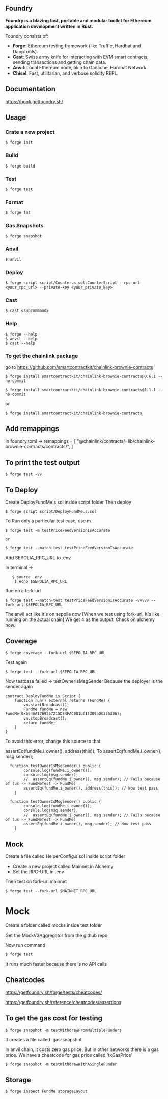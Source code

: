 ## Foundry

**Foundry is a blazing fast, portable and modular toolkit for Ethereum application development written in Rust.**

Foundry consists of:

-   **Forge**: Ethereum testing framework (like Truffle, Hardhat and DappTools).
-   **Cast**: Swiss army knife for interacting with EVM smart contracts, sending transactions and getting chain data.
-   **Anvil**: Local Ethereum node, akin to Ganache, Hardhat Network.
-   **Chisel**: Fast, utilitarian, and verbose solidity REPL.

## Documentation

https://book.getfoundry.sh/

## Usage

### Crate a new project 

```shell
$ forge init
```

### Build

```shell
$ forge build
```

### Test

```shell
$ forge test
```

### Format

```shell
$ forge fmt
```

### Gas Snapshots

```shell
$ forge snapshot
```

### Anvil

```shell
$ anvil
```

### Deploy

```shell
$ forge script script/Counter.s.sol:CounterScript --rpc-url <your_rpc_url> --private-key <your_private_key>
```

### Cast

```shell
$ cast <subcommand>
```

### Help

```shell
$ forge --help
$ anvil --help
$ cast --help
```

### To get the chainlink package

go to https://github.com/smartcontractkit/chainlink-brownie-contracts


```shell
$ forge install smartcontractkit/chainlink-brownie-contracts@0.6.1 --no-commit
        
$ forge install smartcontractkit/chainlink-brownie-contracts@1.1.1 --no-commit

```

or 

```shell
$ forge install smartcontractkit/chainlink-brownie-contracts

```

## Add remappings
In foundry.toml ->
remappings = [
    "@chainlink/contracts/=lib/chainlink-brownie-contracts/contracts/",
]

## To print the test output

```shell
$ forge test -vv

```

## To Deploy

Create DeployFundMe.s.sol inside script folder
Then deploy

```shell
$ forge script script/DeployFundMe.s.sol

```

To Run only a particular test case, use m

```shell
$ forge test -m testPriceFeedVersionIsAccurate

```
    or 

```shell
$ forge test --match-test testPriceFeedVersionIsAccurate

```
Add SEPOLIA_RPC_URL to .env

In terminal -> 

```shell
   $ source .env
    $ echo $SEPOLIA_RPC_URL
```

Run on a fork-url

```shell
$ forge test --match-test testPriceFeedVersionIsAccurate -vvvvv --fork-url $SEPOLIA_RPC_URL

```
The anvil act like it's on sepolia now [When we test using fork-url, It's like running on the actual chain]
We get 4 as the output. 
Check on alchemy now.

## Coverage

```shell
$ forge coverage --fork-url $SEPOLIA_RPC_URL

```

Test again
```shell
$ forge test --fork-url $SEPOLIA_RPC_URL

```
Now testcase failed -> testOwnerIsMsgSender
Because the deployer is the sender again

```
contract DeployFundMe is Script {
    function run() external returns (FundMe) {
        vm.startBroadcast();
        FundMe fundMe = new FundMe(0x694AA1769357215DE4FAC081bf1f309aDC325306);
        vm.stopBroadcast();
        return fundMe;
    }
}
```

To avoid this error, change this source to that

assertEq(fundMe.i_owner(), address(this)); To assertEq(fundMe.i_owner(), msg.sender);

```
  function testOwnerIsMsgSender() public {
        console.log(fundMe.i_owner());
        console.log(msg.sender);
        //  assertEq(fundMe.i_owner(), msg.sender); // Fails because of (us -> FundMeTest -> FundMe)
        assertEq(fundMe.i_owner(), address(this)); // Now test pass
    }
```

```
  function testOwnerIsMsgSender() public {
        console.log(fundMe.i_owner());
        console.log(msg.sender);
        //  assertEq(fundMe.i_owner(), msg.sender); // Fails because of (us -> FundMeTest -> FundMe)
        assertEq(fundMe.i_owner(), msg.sender); // Now test pass
    }
```

## Mock

Create a file called HelperConfig.s.sol inside script folder

- Create a new project called Mainnet in Alchemy
- Set the RPC-URL in .env 

Then test on fork-url mainnet

```shell
$ forge test --fork-url $MAINNET_RPC_URL

```

# Mock 
Create a folder called mocks inside test folder


Get the MockV3Aggregator from the github repo

Now run command

```shell
$ forge test 

```

It runs much faster because there is no API calls

## Cheatcodes

https://getfoundry.sh/forge/tests/cheatcodes/

https://getfoundry.sh/reference/cheatcodes/assertions

## To get the gas cost for testing 

```shell
$ forge snapshot -m testWithdrawFromMultipleFunders

```

It creates a file called .gas-snapshot

In anvil chain, it costs zero gas price, But in other networks there is a gas price.
We have a cheatcode for gas price called 'txGasPrice'

```shell
$ forge snapshot -m testWithdrawWithASingleFunder

```

## Storage

```shell
$ forge inspect FundMe storageLayout

```













